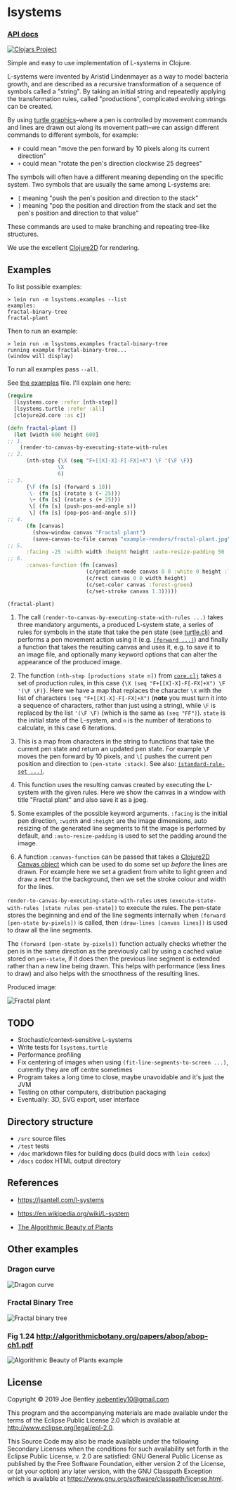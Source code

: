 # lsystems

### [API docs](https://joebentley.github.io/lsystems/)

[![Clojars Project](https://img.shields.io/clojars/v/lsystems.svg)](https://clojars.org/lsystems)

Simple and easy to use implementation of L-systems in Clojure.

L-systems were invented by Aristid Lindenmayer as a way to model bacteria growth,
and are described as a recursive transformation of a sequence of symbols called a "string".
By taking an initial string and repeatedly applying the transformation rules, called
"productions", complicated evolving strings can be created.

By using [turtle graphics](https://en.wikipedia.org/wiki/Turtle_graphics)–where a pen
is controlled by movement commands and lines are drawn out along its movement path–we
can assign different commands to different symbols, for example:

* `F` could mean "move the pen forward by 10 pixels along its current direction"
* `+` could mean "rotate the pen's direction clockwise 25 degrees"

The symbols will often have a different meaning depending on the specific system. Two
symbols that are usually the same among L-systems are:

* `[` meaning "push the pen's position and direction to the stack"
* `]` meaning "pop the position and direction from the stack
and set the pen's position and direction to that value"

These commands are used to make branching and repeating tree-like structures.

We use the excellent [Clojure2D](https://github.com/Clojure2D/clojure2d) for rendering.

## Examples

To list possible examples:

```
> lein run -m lsystems.examples --list
examples:
fractal-binary-tree
fractal-plant
```

Then to run an example:

```
> lein run -m lsystems.examples fractal-binary-tree
running example fractal-binary-tree...
(window will display)
```

To run all examples pass `--all`.

See [the examples](./src/lsystems/examples.clj) file. I'll explain one here:

```clojure
(require
  [lsystems.core :refer [nth-step]]
  [lsystems.turtle :refer :all]
  [clojure2d.core :as c])

(defn fractal-plant []
  (let [width 600 height 600]
;; 1.
    (render-to-canvas-by-executing-state-with-rules
;; 2.
      (nth-step {\X (seq "F+[[X]-X]-F[-FX]+X") \F '(\F \F)}
                \X
                6)
;; 3.
      {\F (fn [s] (forward s 10))
       \- (fn [s] (rotate s (- 25)))
       \+ (fn [s] (rotate s (+ 25)))
       \[ (fn [s] (push-pos-and-angle s))
       \] (fn [s] (pop-pos-and-angle s))}
;; 4.
      (fn [canvas]
        (show-window canvas "Fractal plant")
        (save-canvas-to-file canvas "example-renders/fractal-plant.jpg"))
;; 5.
      :facing -25 :width width :height height :auto-resize-padding 50
;; 6.
      :canvas-function (fn [canvas]
                         (c/gradient-mode canvas 0 0 :white 0 height :light-green)
                         (c/rect canvas 0 0 width height)
                         (c/set-color canvas :forest-green)
                         (c/set-stroke canvas 1.3)))))

(fractal-plant)
```

1. The call `(render-to-canvas-by-executing-state-with-rules ...)` takes three mandatory arguments,
 a produced L-system state, a series of rules for symbols in the state that take
 the pen state (see [turtle.clj](./src/lsystems/turtle.clj))
 and performs a pen movement action using it (e.g. [`(forward ...)`](https://joebentley.github.io/lsystems/lsystems.turtle.html#var-forward))
 and finally a function that takes the resulting canvas and uses it, e.g. to save it to an image file,
 and optionally many keyword options that can alter the appearance of the produced image. 

2. The function `(nth-step [productions state n])` from [`core.clj`](./src/lsystems/core.clj)
 takes a set of production rules, in this case `{\X (seq "F+[[X]-X]-F[-FX]+X") \F '(\F \F)}`.
 Here we have a map that replaces the character `\X` with the list of characters
 `(seq "F+[[X]-X]-F[-FX]+X")` (**note** you must turn it into a sequence of characters,
 rather than just using a string), while `\F` is replaced by the list `'(\F \F)` (which is the
 same as `(seq "FF")`). `state` is the initial state of the L-system, and `n` is the number
 of iterations to calculate, in this case 6 iterations.
 
3. This is a map from characters in the string to functions that take the current pen state
 and return an updated pen state. For example `\F` moves the pen forward by 10 pixels,
 and `\[` pushes the current pen position and direction to `(pen-state :stack)`.
 See also: [`(standard-rule-set ...)`](https://joebentley.github.io/lsystems/lsystems.turtle.html#var-standard-rule-set).

4. This function uses the resulting canvas created by executing the L-system with the given rules. Here
 we show the canvas in a window with title "Fractal plant" and also save it as a jpeg.

5. Some examples of the possible keyword arguments. `:facing` is the initial pen direction,
`:width` and `:height` are the image dimensions,
 auto resizing of the generated line segments to fit the image is performed by default, and
 `:auto-resize-padding` is used to set the padding around the image.
 
6. A function `:canvas-function` can be passed that takes a
 [Clojure2D Canvas object](https://clojure2d.github.io/clojure2d/docs/codox/clojure2d.core.html)
 which can be used to do some set up _before_ the lines are drawn. For example here we set a gradient
 from white to light green and draw a rect for the background, then we set the stroke
 colour and width for the lines. 

`render-to-canvas-by-executing-state-with-rules` uses `(execute-state-with-rules [state rules pen-state])`
to execute the rules. The pen-state stores the beginning and end of the line segments
internally when `(forward [pen-state by-pixels])` is called, then `(draw-lines [canvas lines])`
is used to draw all the line segments.

The `(forward [pen-state by-pixels])` function actually checks whether the
pen is in the same direction as the previously call by using a cached value stored on `pen-state`, if it does then the
previous line segment is extended rather than a new line being drawn. This helps with performance (less lines to draw)
and also helps with the smoothness of the resulting lines.

Produced image:

![Fractal plant](./example-renders/fractal-plant.jpg)

## TODO

* Stochastic/context-sensitive L-systems
* Write tests for `lsystems.turtle`
* Performance profiling
* Fix centering of images when using `(fit-line-segments-to-screen ...)`, currently they are off centre sometimes
* Program takes a long time to close, maybe unavoidable and it's just the JVM
* Testing on other computers, distribution packaging
* Eventually: 3D, SVG export, user interface

## Directory structure

* `/src` source files
* `/test` tests
* `/doc` markdown files for building docs (build docs with `lein codox`)
* `/docs` codox HTML output directory

## References

* https://jsantell.com/l-systems

* https://en.wikipedia.org/wiki/L-system

* [The Algorithmic Beauty of Plants](http://algorithmicbotany.org/papers/#abop)

## Other examples

### Dragon curve

![Dragon curve](./example-renders/dragon-curve.jpg)

### Fractal Binary Tree

![Fractal binary tree](./example-renders/fractal-binary-tree.jpg)

### Fig 1.24 http://algorithmicbotany.org/papers/abop/abop-ch1.pdf

![Algorithmic Beauty of Plants example](./example-renders/abop-fig1.24.jpg)

## License

Copyright © 2019 Joe Bentley joebentley10@gmail.com

This program and the accompanying materials are made available under the
terms of the Eclipse Public License 2.0 which is available at
http://www.eclipse.org/legal/epl-2.0.

This Source Code may also be made available under the following Secondary
Licenses when the conditions for such availability set forth in the Eclipse
Public License, v. 2.0 are satisfied: GNU General Public License as published by
the Free Software Foundation, either version 2 of the License, or (at your
option) any later version, with the GNU Classpath Exception which is available
at https://www.gnu.org/software/classpath/license.html.
